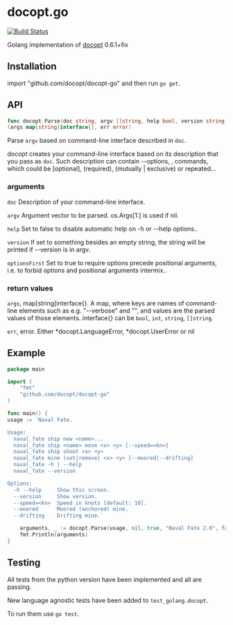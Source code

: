docopt.go
=========

[![Build Status](https://travis-ci.org/docopt/docopt-go.svg?branch=master)](https://travis-ci.org/docopt/docopt-go)

Golang implementation of [docopt](http://docopt.org/) 0.6.1+fix

## Installation

import "github.com/docopt/docopt-go" and then run `go get`.

## API

``` go
func docopt.Parse(doc string, argv []string, help bool, version string, optionsFirst bool)
(args map[string]interface{}, err error)
```

Parse `argv` based on command-line interface described in `doc`.

docopt creates your command-line interface based on its description that you pass as `doc`. Such description can contain --options, <positional-argument>, commands, which could be [optional], (required), (mutually | exclusive) or repeated...

### arguments

`doc` Description of your command-line interface.

`argv` Argument vector to be parsed. os.Args[1:] is used if nil.

`help` Set to false to disable automatic help on -h or --help options..

`version` If set to something besides an empty string, the string will be printed
 if --version is in argv.

`optionsFirst` Set to true to require options precede positional arguments,
 i.e. to forbid options and positional arguments intermix..

### return values

`args`, map[string]interface{}. A map, where keys are names of command-line elements such as e.g. "--verbose" and "<path>", and values are the  parsed values of those elements. interface{} can be `bool`, `int`, `string`, `[]string`.

`err`, error. Either *docopt.LanguageError, *docopt.UserError or nil

## Example

``` go
package main

import (
    "fmt"
    "github.com/docopt/docopt-go"
)

func main() {
usage := `Naval Fate.

Usage:
  naval_fate ship new <name>...
  naval_fate ship <name> move <x> <y> [--speed=<kn>]
  naval_fate ship shoot <x> <y>
  naval_fate mine (set|remove) <x> <y> [--moored|--drifting]
  naval_fate -h | --help
  naval_fate --version

Options:
  -h --help     Show this screen.
  --version     Show version.
  --speed=<kn>  Speed in knots [default: 10].
  --moored      Moored (anchored) mine.
  --drifting    Drifting mine.`

    arguments, _ := docopt.Parse(usage, nil, true, "Naval Fate 2.0", false)
    fmt.Println(arguments)
}
```

## Testing

All tests from the python version have been implemented and all are passing.

New language agnostic tests have been added to `test_golang.docopt`.

To run them use `go test`.
